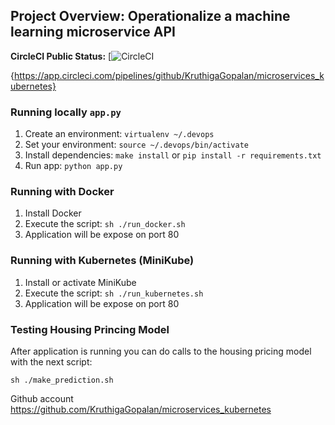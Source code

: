 ## Project Overview: Operationalize a machine learning microservice API 
**CircleCI Public Status:** [![CircleCI](https://app.circleci.com/pipelines/github/KruthigaGopalan/microservices_kubernetes/1/workflows/cb101bc2-7a4f-46af-9ccf-cbe8e40a0c84/jobs/29)

{https://app.circleci.com/pipelines/github/KruthigaGopalan/microservices_kubernetes}

### Running locally `app.py`

1. Create an environment: `virtualenv ~/.devops`
2. Set your environment: `source ~/.devops/bin/activate`
3. Install dependencies: `make install` or `pip install -r requirements.txt`
4. Run app:  `python app.py`

### Running with Docker

1. Install Docker
2. Execute the script: `sh ./run_docker.sh`
3. Application will be expose on port 80

### Running with Kubernetes (MiniKube)

1. Install or activate MiniKube
2. Execute the script: `sh ./run_kubernetes.sh`
3. Application will be expose on port 80

### Testing Housing Princing Model

After application is running you can do calls to the housing pricing model with the next script:

`sh ./make_prediction.sh`

Github account
https://github.com/KruthigaGopalan/microservices_kubernetes
